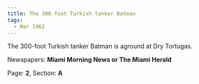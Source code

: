 ```yaml
---  
title: The 300-foot Turkish tanker Batman  
tags:  
  - Mar 1962  
---  
```

  
The 300-foot Turkish tanker Batman is aground at Dry Tortugas.  
  
Newspapers: **Miami Morning News or The Miami Herald**  
  
Page: **2**, Section: **A** 
